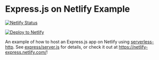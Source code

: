 # Express.js on Netlify Example

[![Netlify
Status](https://api.netlify.com/api/v1/badges/9aaef7de-1e5d-4fda-bc39-faa10a68b35b/deploy-status)](https://app.netlify.com/sites/merit-express/deploys)

[![Deploy to
Netlify](https://www.netlify.com/img/deploy/button.svg)](https://app.netlify.com/start/deploy?repository=https://github.com/buckldav/express-netlify)

An example of how to host an Express.js app on Netlify using
[serverless-http](https://github.com/dougmoscrop/serverless-http). See
[express/server.js](express/server.js) for details, or check it out at
https://netlify-express.netlify.com/!

